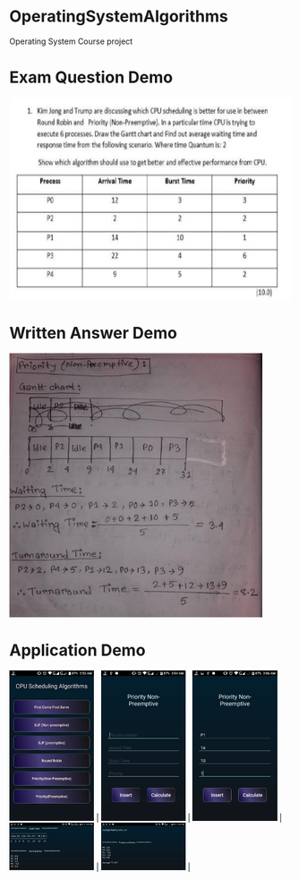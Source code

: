 # OperatingSystemAlgorithms
Operating System Course project

# Exam Question Demo
![pic](ex_qs.png)

# Written Answer Demo
![pic](ex_ans.png)

# Application Demo
<img src="https://github.com/xack20/AndroidApp_CPU_Scheduling_Algorithms/blob/master/img1.jpg" width="30%" height="30%"> | 
<img src="https://github.com/xack20/AndroidApp_CPU_Scheduling_Algorithms/blob/master/img2.jpg" width="30%" height="30%"> | 
<img src="https://github.com/xack20/AndroidApp_CPU_Scheduling_Algorithms/blob/master/img3.jpg" width="30%" height="30%"> | 
<img src="https://github.com/xack20/AndroidApp_CPU_Scheduling_Algorithms/blob/master/img4.jpg" width="30%" height="30%"> | 
<img src="https://github.com/xack20/AndroidApp_CPU_Scheduling_Algorithms/blob/master/img5.jpg" width="30%" height="30%"> |

